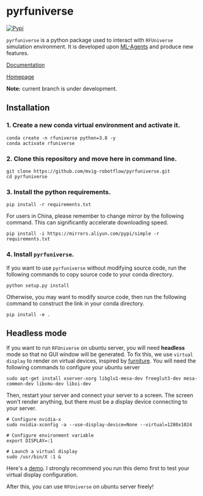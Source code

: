 # pyrfuniverse

[![Pypi](https://img.shields.io/pypi/v/pyrfuniverse.svg)](https://pypi.org/project/pyrfuniverse/)

`pyrfuniverse` is a python package used to interact with `RFUniverse` simulation environment. It is developed upon
[ML-Agents](https://github.com/Unity-Technologies/ml-agents) and produce new features.

[Documentation](https://docs.robotflow.ai/pyrfuniverse)

[Homepage](https://sites.google.com/view/rfuniverse)

<!-- [Documentation-Chinese](https://knotty-watch-cad.notion.site/RFUniverse-3afda956497b4c33b5a45f68b49d9816) -->

**Note:** current branch is under development.

## Installation

### 1. Create a new conda virtual environment and activate it.

```shell
conda create -n rfuniverse python=3.8 -y
conda activate rfuniverse
```

### 2. Clone this repository and move here in command line.

```shell
git clone https://github.com/mvig-robotflow/pyrfuniverse.git
cd pyrfuniverse
```

### 3. Install the python requirements.

```shell
pip install -r requirements.txt
```

For users in China, please remember to change mirror by the following command. This can significantly accelerate
downloading speed.

```shell
pip install -i https://mirrors.aliyun.com/pypi/simple -r requirements.txt
```

### 4. Install `pyrfuniverse`.

If you want to use `pyrfuniverse` without modifying source code, run the following commands to copy source code to your conda directory.

```shell
python setup.py install
```

Otherwise, you may want to modify source code, then run the following command to construct the link in your conda directory.

```shell
pip install -e .
```

## Headless mode

If you want to run `RFUniverse` on ubuntu server, you will need **headless** mode so that no GUI window will be
generated. To fix this, we use `virtual display` to render on virtual devices, inspired by
[furniture](https://github.com/clvrai/furniture/blob/master/docs/installation.md#virtual-display-on-headless-machines).
You will need the following commands to configure your ubuntu server

```shell
sudo apt-get install xserver-xorg libglu1-mesa-dev freeglut3-dev mesa-common-dev libxmu-dev libxi-dev
```

Then, restart your server and connect your server to a screen. The screen won't render anything, but there must be a
display device connecting to your server.

```shell
# Configure nvidia-x
sudo nvidia-xconfig -a --use-display-device=None --virtual=1280x1024

# Configure environment variable
export DISPLAY=:1

# Launch a virtual display
sudo /usr/bin/X :1 &
```

Here's a [demo](./docs/headless_mode_demo.md). I strongly recommend you run this demo first to test your virtual display
configuration.

After this, you can use `RFUniverse` on ubuntu server freely!
